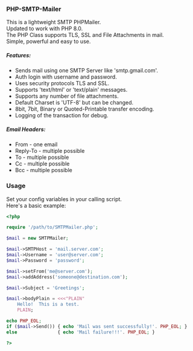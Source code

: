 ### PHP-SMTP-Mailer
This is a lightweight SMTP PHPMailer.<br>
Updated to work with PHP 8.0.<br>
The PHP Class supports TLS, SSL and File Attachments in mail.<br>
Simple, powerful and easy to use.

##### Features:
* Sends mail using one SMTP Server like 'smtp.gmail.com'.
* Auth login with username and password.
* Uses security protocols TLS and SSL.
* Supports 'text/html' or 'text/plain' messages.
* Supports any number of file attachments.
* Default Charset is 'UTF-8' but can be changed.
* 8bit, 7bit, Binary or Quoted-Printable transfer encoding.
* Logging of the transaction for debug.

##### Email Headers:
* From     - one email
* Reply-To - multiple possible
* To  - multiple possible
* Cc  - multiple possible
* Bcc - multiple possible

### Usage
Set your config variables in your calling script.<br>
Here's a basic example:
```php
<?php

require '/path/to/SMTPMailer.php';

$mail = new SMTPMailer;

$mail->SMTPHost = 'mail.server.com';
$mail->Username = 'user@server.com';
$mail->Password = 'password';

$mail->setFrom('me@server.com');
$mail->addAddress('someone@destination.com');

$mail->Subject = 'Greetings';

$mail->bodyPlain = <<<"PLAIN"
	Hello!  This is a test.
	PLAIN;

echo PHP_EOL;
if ($mail->Send()) { echo 'Mail was sent successfully!'. PHP_EOL; }
else               { echo 'Mail failure!!!'. PHP_EOL; }

?>
```

